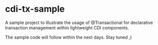 # cdi-tx-sample
A sample project to illustrate the usage of @Transactional for declarative transaction management within lightweight CDI components.

The sample code will follow within the next days. Stay tuned ,)

